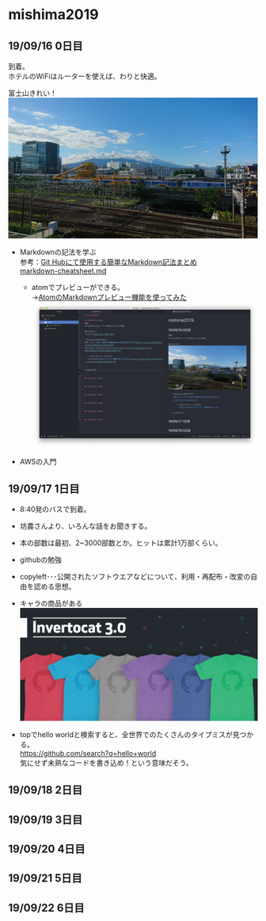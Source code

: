# mishima2019

## 19/09/16 0日目
到着。  
ホテルのWiFiはルーターを使えば、わりと快適。  

富士山きれい！
![huzi](photo/DSC_3685.JPG)

* Markdownの記法を学ぶ  
参考：[Git Hubにて使用する簡単なMarkdown記法まとめ](https://qiita.com/do7be/items/d21405a3d243dde37f92)  
[markdown-cheatsheet.md](https://gist.github.com/mignonstyle/083c9e1651d7734f84c99b8cf49d57fa)

  * atomでプレビューができる。  
  →[AtomのMarkdownプレビュー機能を使ってみた](https://qiita.com/vonderinsel/items/1cc44618c43e42492c10)  
  ![atom_preview](photo/atom_preview.png)


* AWSの入門


## 19/09/17 1日目

* 8:40発のバスで到着。

* 坊農さんより、いろんな話をお聞きする。  
 * 本の部数は最初、2~3000部数とか。ヒットは累計1万部くらい。


* githubの勉強
 * copyleft･･･公開されたソフトウエアなどについて、利用・再配布・改変の自由を認める思想。
 * キャラの商品がある  
 ![github](photo/github_chara.webp)

 * topでhello worldと検索すると、全世界でのたくさんのタイプミスが見つかる。  
 https://github.com/search?q=hello+world  
 気にせず未熟なコードを書き込め！という意味だそう。

## 19/09/18 2日目


## 19/09/19 3日目


## 19/09/20 4日目


## 19/09/21 5日目


## 19/09/22 6日目
